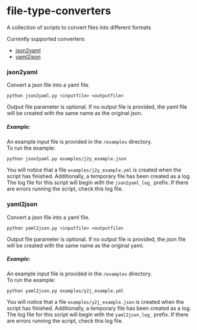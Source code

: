 # file-type-converters
A collection of scripts to convert files into different formats

Currently supported converters:
 - [json2yaml](https://github.com/ecaldwe1/file-type-converters/tree/master#json2yaml)
 - [yaml2json](https://github.com/ecaldwe1/file-type-converters/tree/master#yaml2json)

### json2yaml
Convert a json file into a yaml file. 

`python json2yaml.py <inputfile> <outputfile>`

Output file parameter is optional. If no output file is provided, the yaml file will be created with the same name as the original json.

##### Example:
An example input file is provided in the `/examples` directory.  
To run the example:

`python json2yaml.py examples/j2y_example.json`

You will notice that a file `examples/j2y_example.yml` is created when the script has finished. Additionally, a temporary file has been created as a log. The log file for this script will begin with the `json2yaml_log_` prefix. If there are errors running the script, check this log file.


### yaml2json
Convert a json file into a yaml file.

`python yaml2json.py <inputfile> <outputfile>`

Output file parameter is optional. If no output file is provided, the json file will be created with the same name as the original yaml.

##### Example:
An example input file is provided in the `/examples` directory.  
To run the example:

`python yaml2json.py examples/y2j_example.yml`

You will notice that a file `examples/y2j_example.json` is created when the script has finished. Additionally, a temporary file has been created as a log. The log file for this script will begin with the `yaml2json_log_` prefix. If there are errors running the script, check this log file.

